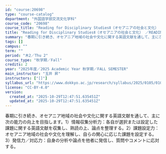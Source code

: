 ```yaml
---
id: "course:20698"
type: "course-catalog"
department: "外国語学部交流文化学科"
course_code: "20698"
course_title: "Reading for Disciplinary StudiesⅡ（オセアニアの社会と文化） ／READING FOR DISCIPLINARY STUDIES II"
title: "Reading for Disciplinary StudiesⅡ（オセアニアの社会と文化） ／READING FOR DISCIPLINARY STUDIES II"
summary: "春期に引き続き、オセアニア地域の社会や文化に関する英語文献を通して、主に次の能力の向上を目指します。1）情報収集分析力：各自が選択または設定した課題に関する英語文献を収集し、熟読の上、論点を整理する。2）課題設定力：オセアニア地域の社会や文…"
tags: []
campus: ""
term: ""
period: "木2／Thu 2"
course_type: "秋学期／Fall"
credits: 2
year: "2025年度／2025 Academic Year 秋学期／FALL SEMESTER"
main_instructor: "玉井 昇"
instructors: ["[]"]
syllabus_url: "https://www.dokkyo.ac.jp/research/syllabus/2025/0105/0105_20698_ja_JP.html"
license: "CC-BY-4.0"
version:
  created_at: "2025-10-29T12:47:51.635451Z"
  updated_at: "2025-10-29T12:47:51.635451Z"
---
```

春期に引き続き、オセアニア地域の社会や文化に関する英語文献を通して、主に次の能力の向上を目指します。1）情報収集分析力：各自が選択または設定した課題に関する英語文献を収集し、熟読の上、論点を整理する。2）課題設定力：オセアニア地域の社会や文化を理解し、自らの関心に応じた課題を設定する。3）発信力／対応力：自身の分析や論点を他者に発信し、質問やコメントに応対する。

